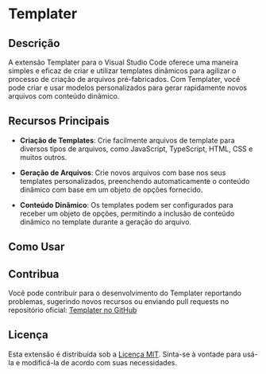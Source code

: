 # Templater

## Descrição

A extensão Templater para o Visual Studio Code oferece uma maneira simples e eficaz de criar e utilizar templates dinâmicos para agilizar o processo de criação de arquivos pré-fabricados. Com Templater, você pode criar e usar modelos personalizados para gerar rapidamente novos arquivos com conteúdo dinâmico.

## Recursos Principais

- **Criação de Templates**: Crie facilmente arquivos de template para diversos tipos de arquivos, como JavaScript, TypeScript, HTML, CSS e muitos outros.

- **Geração de Arquivos**: Crie novos arquivos com base nos seus templates personalizados, preenchendo automaticamente o conteúdo dinâmico com base em um objeto de opções fornecido.

- **Conteúdo Dinâmico**: Os templates podem ser configurados para receber um objeto de opções, permitindo a inclusão de conteúdo dinâmico no template durante a geração do arquivo.

## Como Usar

## Contribua

Você pode contribuir para o desenvolvimento do Templater reportando problemas, sugerindo novos recursos ou enviando pull requests no repositório oficial: [Templater no GitHub](https://github.com/MrNaceja/templater)

## Licença

Esta extensão é distribuída sob a [Licença MIT](https://opensource.org/licenses/MIT). Sinta-se à vontade para usá-la e modificá-la de acordo com suas necessidades.
